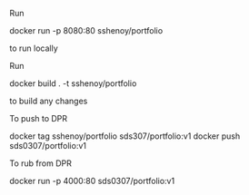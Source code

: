 Run

docker run -p 8080:80 sshenoy/portfolio

to run locally


Run

docker build . -t sshenoy/portfolio

to build any changes

To push to DPR

docker tag sshenoy/portfolio sds307/portfolio:v1
docker push sds0307/portfolio:v1


To rub from DPR

docker run -p 4000:80 sds0307/portfolio:v1